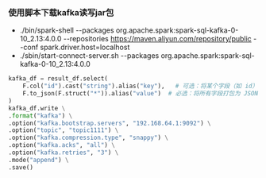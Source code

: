 ### 使用脚本下载kafka读写jar包
- ./bin/spark-shell --packages org.apache.spark:spark-sql-kafka-0-10_2.13:4.0.0 --repositories https://maven.aliyun.com/repository/public --conf spark.driver.host=localhost
- ./sbin/start-connect-server.sh --packages org.apache.spark:spark-sql-kafka-0-10_2.13:4.0.0

```py
kafka_df = result_df.select(
    F.col("id").cast("string").alias("key"),   # 可选：将某个字段（如 id）转换为字符串作为 key（无 key 可删除这一行）
    F.to_json(F.struct("*")).alias("value")  # 必选：将所有字段打包为 JSON 字符串作为 value（或按需选择特定字段） struct("*") 表示所有字段，可替换为 struct("字段1", "字段2")
)
kafka_df.write \
.format("kafka") \
.option("kafka.bootstrap.servers", "192.168.64.1:9092") \
.option("topic", "topic1111") \
.option("kafka.compression.type", "snappy") \
.option("kafka.acks", "all") \
.option("kafka.retries", "3") \
.mode("append") \
.save()
```